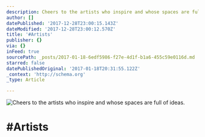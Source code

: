 ```yaml
---
description: Cheers to the artists who inspire and whose spaces are full of ideas.
author: []
datePublished: '2017-12-28T23:00:15.143Z'
dateModified: '2017-12-28T23:00:12.570Z'
title: '#Artists'
publisher: {}
via: {}
inFeed: true
sourcePath: _posts/2017-01-18-6edf5986-f27e-4d1f-b1a6-455c59e0116d.md
starred: false
datePublishedOriginal: '2017-01-18T20:31:55.122Z'
_context: 'http://schema.org'
_type: Article

---
```

![Cheers to the artists who inspire and whose spaces are full of ideas.](https://the-grid-user-content.s3-us-west-2.amazonaws.com/259f5f2b-dc21-4179-8fc3-b16e84629316.jpg)

# \#Artists